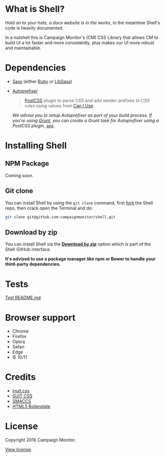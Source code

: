 # What is Shell?

*Hold on to your hats, a docs website is in the works*, in the meantime Shell's
code is heavily documented.

In a nutshell this is Campaign Monitor's (CM) CSS Library that allows CM to build UI a lot faster and more consistently, plus makes our UI more robust and maintainable.


# Dependencies

- [Sass](http://sass-lang.com/install) (either [Ruby](http://rubyinstaller.org/) or [LibSass](http://libsass.org/))
- [Autoprefixer](https://github.com/postcss/autoprefixer)

    > [PostCSS](https://github.com/postcss/postcss) plugin to parse CSS and add vendor prefixes to CSS rules using values from [Can I Use](http://caniuse.com/).

    *We advise you to setup Autoprefixer as part of your build process. If
    you're using [Grunt](http://gruntjs.com/), you can create a Grunt task
    for Autoprefixer using a PostCSS plugin, [see](https://github.com/postcss/autoprefixer#grunt)*.


# Installing Shell

## NPM Package

Coming soon.

## Git clone

You can install Shell by using the `git clone` command, first [fork](https://help.github.com/articles/fork-a-repo/) the Shell repo, then crack open the Terminal and do:

```sh
git clone git@github.com:campaignmonitor/shell.git
```

## Download by zip

You can install Shell via the [**Download by zip**](https://github.com/campaignmonitor/shell/archive/master.zip) option which is part of the Shell GitHub interface.

**It's advised to use a package manager like npm or Bower to handle your
third-party dependencies.**


# Tests

[Test README.md](test/README.md)


# Browser support

- Chrome
- Firefox
- Opera
- Safari
- Edge
- IE 10/11


# Credits

- [inuit.css](https://github.com/csswizardry/inuit.css)
- [SUIT CSS](https://github.com/suitcss/suit)
- [SMACCS](http://smacss.com/)
- [HTML5 Boilerplate](http://html5boilerplate.com/)


# License

Copyright 2016 Campaign Monitor.

[View license](LICENSE).
